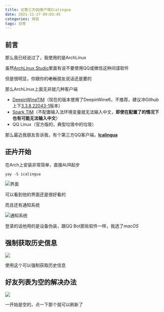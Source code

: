 ```yaml
---
title: 论第三方QQ客户端Icalingua
date: 2021-11-27 09:03:45
categories: 体验
tags: 日常
---
```


## 前言

那么我已经说过了，我使用的是ArchLinux

虽然[ArchLinux Studio](https://archlinuxstudio.github.io/ArchLinuxTutorial/#/play&office/office)里面有说不要使用QQ或微信这种间谍软件

但是很明显，你跟你的~~老板~~朋友说话还是要的

那么ArchLinux上面无非就几种客户端

- [DeepinWineTIM](https://github.com/vufa/deepin-wine-tim-arch)（现在的版本使用了DeepinWine6，不推荐，建议冲Github上下[3.3.8.22043-1](https://github.com/vufa/deepin-wine-tim-arch/releases/tag/v3.3.8.22043-1)版本）
- [Spark TIM](https://aur.archlinux.org/packages/com.qq.tim.spark/)（不配置输入法环境变量就无法输入中文，**即使在配置了的情况下也有可能无法输入中文**）
- QQ Linux（官方版的，典型垃圾中的垃圾）

那么最近我朋友告诉我，有个第三方QQ客户端，[**Icalingua**](https://github.com/Icalingua/Icalingua)

## ~~正片~~开始

在Arch上安装非常简单，直接AUR起步

`yay -S icalingua`

![界面](https://pic.lanta.cyou/img/2021-11-27_09-11.png)

可以看到他的界面还是很好看的

而且还有通知系统

![通知系统](https://pic.lanta.cyou/img/6R_8H03QV%60%5DLBE6E4PM%7BNZF.png)

登录的话他用的是设备伪装，跟QQ Bot那些软件一样，我选了*macOS*

## 强制获取历史信息

![](https://pic.lanta.cyou/img/2021-11-27_09-19.png)

使用这个可以强制获取历史信息

## 好友列表为空的解决办法

![](https://pic.lanta.cyou/img/2021-11-27_09-21.png)

一开始是空的，点一下那个就可以刷新了
